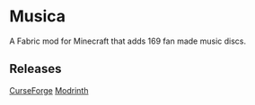 # Musica
A Fabric mod for Minecraft that adds 169 fan made music discs.

## Releases
[CurseForge](https://www.curseforge.com/minecraft/mc-mods/fabric-musica)
[Modrinth](https://modrinth.com/mod/musica)
